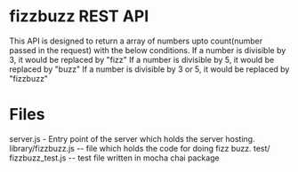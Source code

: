# fizzbuzz REST API

This API is designed to return a array of numbers upto count(number passed in the request) with the below conditions.
If a number is divisible by 3, it would be replaced by "fizz"
If a number is divisible by 5, it would be replaced by "buzz"
If a number is divisible by 3 or 5, it would be replaced by "fizzbuzz"
# Files
server.js  - Entry point of the server which holds the server hosting.
library/fizzbuzz.js -- file which holds the code for doing fizz buzz.
test/ fizzbuzz_test.js -- test file written in mocha chai package
